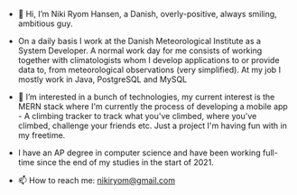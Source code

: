 - 👋 Hi, I’m Niki Ryom Hansen, a Danish, overly-positive, always smiling, ambitious guy.

- On a daily basis I work at the Danish Meteorological Institute as a System Developer. A normal work day for me consists of working together with climatologists whom I 
develop applications to or provide data to, from meteorological observations (very simplified).
At my job I mostly work in Java, PostgreSQL and MySQL

- 👀 I’m interested in a bunch of technologies, my current interest is the MERN stack where I'm currently the process of developing a mobile app - 
A climbing tracker to track what you've climbed, where you've climbed, challenge your friends etc. Just a project I'm having fun with in my freetime.

- I have an AP degree in computer science and have been working full-time since the end of my studies in the start of 2021.

- 📫 How to reach me: nikiryom@gmail.com
